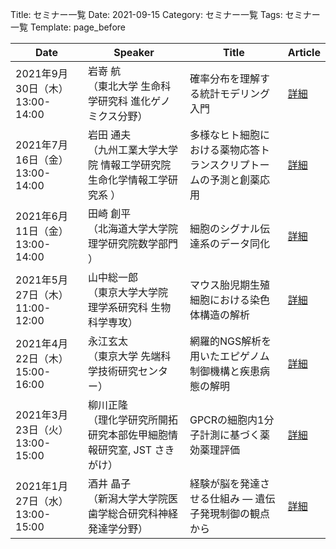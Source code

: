 Title: セミナー一覧
Date: 2021-09-15
Category: セミナー一覧
Tags: セミナー一覧
Template: page_before

|             Date              |                                 Speaker                                  |                              Title                               |                              Article                              |
|-------------------------------|--------------------------------------------------------------------------|------------------------------------------------------------------|-------------------------------------------------------------------|
|2021年9月30日（木） 13:00-14:00|岩嵜 航<br>（東北大学 生命科学研究科 進化ゲノミクス分野）                 |確率分布を理解する統計モデリング入門                              |<a href="https://amedprime-nakatolab.github.io/Seminar/7.html">詳細|
|2021年7月16日（金） 13:00-14:00|岩田 通夫<br>（九州工業大学大学院 情報工学研究院 生命化学情報工学研究系 ）|多様なヒト細胞における薬物応答トランスクリプトームの予測と創薬応用|<a href="https://amedprime-nakatolab.github.io/Seminar/6.html">詳細|
|2021年6月11日（金） 13:00-14:00|田崎 創平<br>（北海道大学大学院 理学研究院数学部門 ）                     |細胞のシグナル伝達系のデータ同化                                  |<a href="https://amedprime-nakatolab.github.io/Seminar/5.html">詳細|
|2021年5月27日（木） 11:00-12:00|山中総一郎 <br>（東京大学大学院　理学系研究科  生物科学専攻）             |マウス胎児期生殖細胞における染色体構造の解析                      |<a href="https://amedprime-nakatolab.github.io/Seminar/4.html">詳細|
|2021年4月22日（木） 15:00-16:00|永江玄太 <br>（東京大学 先端科学技術研究センター）                        |網羅的NGS解析を用いたエピゲノム制御機構と疾患病態の解明           |<a href="https://amedprime-nakatolab.github.io/Seminar/3.html">詳細|
|2021年3月23日（火） 13:00-15:00|柳川正隆 <br>（理化学研究所開拓研究本部佐甲細胞情報研究室, JST さきがけ） |GPCRの細胞内1分子計測に基づく薬効薬理評価                         |<a href="https://amedprime-nakatolab.github.io/Seminar/2.html">詳細|
|2021年1月27日（水） 13:00-15:00|酒井 晶子 <br>（新潟大学大学院医歯学総合研究科神経発達学分野）            |経験が脳を発達させる仕組み ― 遺伝子発現制御の観点から             |<a href="https://amedprime-nakatolab.github.io/Seminar/1.html">詳細|
